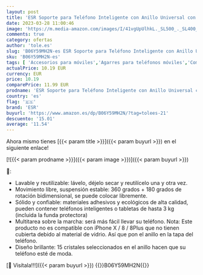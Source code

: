 ```yaml
---
layout: post
title: 'ESR Soporte para Teléfono Inteligente con Anillo Universal con Agarre para Dedos  Adecuado para Todo Tipo de Teléfonos Celulares  iPhone 12/12 Pro/12 Pro Max  iPads y Tabletas Ventosas para Automóvile'
date: 2023-03-28 11:00:46
image: 'https://m.media-amazon.com/images/I/41vgUpUlhkL._SL500_._SL400_.jpg'
comments: true
category: ofertas
author: 'tole.es'
slug: 'B06Y59MH2N-es ESR Soporte para Teléfono Inteligente con Anillo Universal...'
sku: 'B06Y59MH2N-es'
tags: [ 'Accesorios para móviles','Agarres para teléfonos móviles','Comunicación móvil y accesorios','Electrónica','esr','iphone','🇪🇸', ]
actualPrice: 10.19 EUR
currency: EUR
price: 10.19
comparePrice: 11.99 EUR
prodname: 'ESR Soporte para Teléfono Inteligente con Anillo Universal con Agarre para Dedos  Adecuado para Todo Tipo de Teléfonos Celulares  iPhone 12/12 Pro/12 Pro Max  iPads y Tabletas Ventosas para Automóvile'
country: 'es'
flag: '🇪🇸'
brand: 'ESR'
buyurl: 'https://www.amazon.es/dp/B06Y59MH2N/?tag=tolees-21'
descuento: '15.01'
average: '11.54'
---
```


Ahora mismo tienes [{{< param title >}}]({{< param buyurl >}}) en el siguiente enlace!

[![{{< param prodname >}}]({{< param image >}})]({{< param buyurl >}})

🔎:

- Lavable y reutilizable: lávelo, déjelo secar y reutilícelo una y otra vez.
- Movimiento libre, suspensión estable: 360 grados + 180 grados de rotación bidimensional, se puede colocar libremente.
- Sólido y confiable: materiales adhesivos y ecológicos de alta calidad, pueden contener teléfonos inteligentes o tabletas de hasta 3 kg (incluida la funda protectora)
- Multitarea sobre la marcha: será más fácil llevar su teléfono. Nota: Este producto no es compatible con iPhone X / 8 / 8Plus que no tienen cubierta debido al material de vidrio. Así que pon el anillo en la tapa del teléfono.
- Diseño brillante: 15 cristales seleccionados en el anillo hacen que su teléfono esté de moda.

[🛒 Visítala!!!]({{< param buyurl >}})
{{<world>}}B06Y59MH2N{{</world>}}
